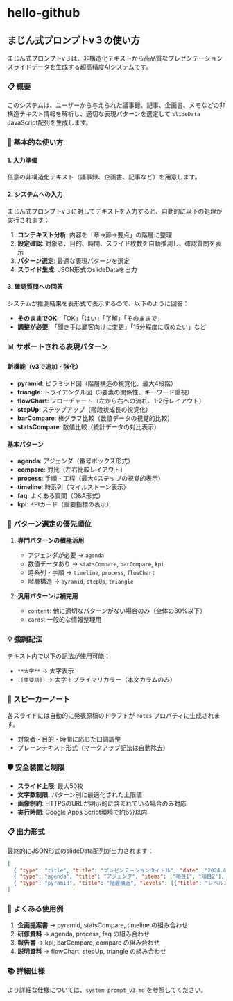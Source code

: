 # hello-github

## まじん式プロンプトv３の使い方

まじん式プロンプトv３は、非構造化テキストから高品質なプレゼンテーションスライドデータを生成する超高精度AIシステムです。

### 📋 概要

このシステムは、ユーザーから与えられた議事録、記事、企画書、メモなどの非構造テキスト情報を解析し、適切な表現パターンを選定して `slideData` JavaScript配列を生成します。

### 🚀 基本的な使い方

#### 1. 入力準備
任意の非構造化テキスト（議事録、企画書、記事など）を用意します。

#### 2. システムへの入力
まじん式プロンプトv３に対してテキストを入力すると、自動的に以下の処理が実行されます：

1. **コンテキスト分析**: 内容を「章→節→要点」の階層に整理
2. **設定確認**: 対象者、目的、時間、スライド枚数を自動推測し、確認質問を表示
3. **パターン選定**: 最適な表現パターンを選定
4. **スライド生成**: JSON形式のslideDataを出力

#### 3. 確認質問への回答
システムが推測結果を表形式で表示するので、以下のように回答：
- **そのままでOK**: 「OK」「はい」「了解」「そのままで」
- **調整が必要**: 「聞き手は顧客向けに変更」「15分程度に収めたい」など

### 📊 サポートされる表現パターン

#### 新機能（v3で追加・強化）
- **pyramid**: ピラミッド図（階層構造の視覚化、最大4段階）
- **triangle**: トライアングル図（3要素の関係性、キーワード重視）
- **flowChart**: フローチャート（左から右への流れ、1-2行レイアウト）
- **stepUp**: ステップアップ（階段状成長の視覚化）
- **barCompare**: 棒グラフ比較（数値データの視覚的比較）
- **statsCompare**: 数値比較（統計データの対比表示）

#### 基本パターン
- **agenda**: アジェンダ（番号ボックス形式）
- **compare**: 対比（左右比較レイアウト）
- **process**: 手順・工程（最大4ステップの視覚的表示）
- **timeline**: 時系列（マイルストーン表示）
- **faq**: よくある質問（Q&A形式）
- **kpi**: KPIカード（重要指標の表示）

### 🎨 パターン選定の優先順位

1. **専門パターンの積極活用**
   - アジェンダが必要 → `agenda`
   - 数値データあり → `statsCompare`, `barCompare`, `kpi`
   - 時系列・手順 → `timeline`, `process`, `flowChart`
   - 階層構造 → `pyramid`, `stepUp`, `triangle`

2. **汎用パターンは補完用**
   - `content`: 他に適切なパターンがない場合のみ（全体の30%以下）
   - `cards`: 一般的な情報整理用

### 💡 強調記法

テキスト内で以下の記法が使用可能：
- `**太字**` → 太字表示
- `[[重要語]]` → 太字＋プライマリカラー（本文カラムのみ）

### 📝 スピーカーノート

各スライドには自動的に発表原稿のドラフトが `notes` プロパティに生成されます。
- 対象者・目的・時間に応じた口調調整
- プレーンテキスト形式（マークアップ記法は自動除去）

### 🛡️ 安全装置と制限

- **スライド上限**: 最大50枚
- **文字数制限**: パターン別に最適化された上限値
- **画像制約**: HTTPSのURLが明示的に含まれている場合のみ対応
- **実行時間**: Google Apps Script環境で約6分以内

### 📋 出力形式

最終的にJSON形式のslideData配列が出力されます：

```json
[
  { "type": "title", "title": "プレゼンテーションタイトル", "date": "2024.01.01", "notes": "..." },
  { "type": "agenda", "title": "アジェンダ", "items": ["項目1", "項目2"], "notes": "..." },
  { "type": "pyramid", "title": "階層構造", "levels": [{"title": "レベル1", "description": "説明"}], "notes": "..." }
]
```

### 🔧 よくある使用例

1. **企画提案書** → pyramid, statsCompare, timeline の組み合わせ
2. **研修資料** → agenda, process, faq の組み合わせ  
3. **報告書** → kpi, barCompare, compare の組み合わせ
4. **説明資料** → flowChart, stepUp, triangle の組み合わせ

### 📚 詳細仕様

より詳細な仕様については、`system prompt_v3.md` を参照してください。